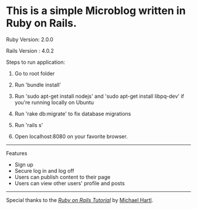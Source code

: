 # This is a simple Microblog written in Ruby on Rails.


Ruby Version: 2.0.0

Rails Version : 4.0.2

Steps to run application:

1) Go to root folder

2) Run 'bundle install'

3) Run 'sudo apt-get install nodejs' and 'sudo apt-get install libpq-dev' if you're running locally on Ubuntu

4) Run 'rake db:migrate' to fix database migrations

4) Run 'rails s'

5) Open localhost:8080 on your favorite browser.

----------------------------------------------------------------------------------------------------------------
Features

- Sign up
- Secure log in and log off
- Users can publish content to their page
- Users can view other users' profile and posts
-----------------------------------------------------------------------------------------------------------------

Special thanks to 
the [*Ruby on Rails Tutorial*](http://railstutorial.org/)
by [Michael Hartl](http://michaelhartl.com/).
